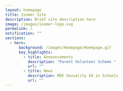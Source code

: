 ```yaml
---
layout: homepage
title: Isomer Site
description: Brief site description here
image: /images/isomer-logo.svg
permalink: /
notification: ""
sections:
  - hero:
      background: /images/Homepage/Homepage.gif
      key_highlights:
        - title: Announcements
          description: "Parent Volunteer Scheme "
          url: ""
        - title: News
          description: MOE Sexuality Ed in Schools
          url: ""
---
```

